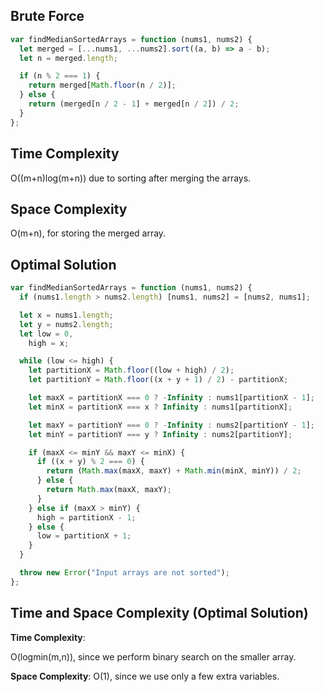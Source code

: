 ## Brute Force

```javascript
var findMedianSortedArrays = function (nums1, nums2) {
  let merged = [...nums1, ...nums2].sort((a, b) => a - b);
  let n = merged.length;

  if (n % 2 === 1) {
    return merged[Math.floor(n / 2)];
  } else {
    return (merged[n / 2 - 1] + merged[n / 2]) / 2;
  }
};
```

## Time Complexity

O((m+n)log(m+n)) due to sorting after merging the arrays.

## Space Complexity

O(m+n), for storing the merged array.

## Optimal Solution

```javascript
var findMedianSortedArrays = function (nums1, nums2) {
  if (nums1.length > nums2.length) [nums1, nums2] = [nums2, nums1];

  let x = nums1.length;
  let y = nums2.length;
  let low = 0,
    high = x;

  while (low <= high) {
    let partitionX = Math.floor((low + high) / 2);
    let partitionY = Math.floor((x + y + 1) / 2) - partitionX;

    let maxX = partitionX === 0 ? -Infinity : nums1[partitionX - 1];
    let minX = partitionX === x ? Infinity : nums1[partitionX];

    let maxY = partitionY === 0 ? -Infinity : nums2[partitionY - 1];
    let minY = partitionY === y ? Infinity : nums2[partitionY];

    if (maxX <= minY && maxY <= minX) {
      if ((x + y) % 2 === 0) {
        return (Math.max(maxX, maxY) + Math.min(minX, minY)) / 2;
      } else {
        return Math.max(maxX, maxY);
      }
    } else if (maxX > minY) {
      high = partitionX - 1;
    } else {
      low = partitionX + 1;
    }
  }

  throw new Error("Input arrays are not sorted");
};
```

## Time and Space Complexity (Optimal Solution)

**Time Complexity**:

O(logmin(m,n)), since we perform binary search on the smaller array.

**Space Complexity**:
O(1), since we use only a few extra variables.
